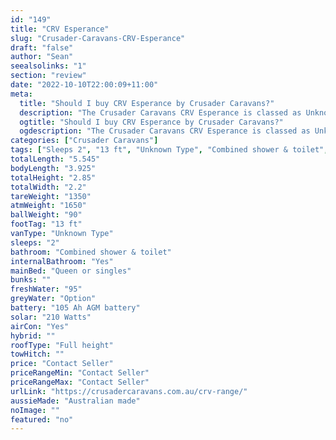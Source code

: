 ```yaml
---
id: "149"
title: "CRV Esperance"
slug: "Crusader-Caravans-CRV-Esperance"
draft: "false"
author: "Sean"
seealsolinks: "1"
section: "review"
date: "2022-10-10T22:00:09+11:00"
meta:
  title: "Should I buy CRV Esperance by Crusader Caravans?"
  description: "The Crusader Caravans CRV Esperance is classed as Unknown Type, and sleeps 2 people. It is Australian made and comes in at 13 ft. It generally has Combined shower & toilet."
  ogtitle: "Should I buy CRV Esperance by Crusader Caravans?"
  ogdescription: "The Crusader Caravans CRV Esperance is classed as Unknown Type, and sleeps 2 people. It is Australian made and comes in at 13 ft. It generally has Combined shower & toilet."
categories: ["Crusader Caravans"]
tags: ["Sleeps 2", "13 ft", "Unknown Type", "Combined shower & toilet", "Full height", "Price Unknown", "Australian made"]
totalLength: "5.545"
bodyLength: "3.925"
totalHeight: "2.85"
totalWidth: "2.2"
tareWeight: "1350"
atmWeight: "1650"
ballWeight: "90"
footTag: "13 ft"
vanType: "Unknown Type"
sleeps: "2"
bathroom: "Combined shower & toilet"
internalBathroom: "Yes"
mainBed: "Queen or singles"
bunks: ""
freshWater: "95"
greyWater: "Option"
battery: "105 Ah AGM battery"
solar: "210 Watts"
airCon: "Yes"
hybrid: ""
roofType: "Full height"
towHitch: ""
price: "Contact Seller"
priceRangeMin: "Contact Seller"
priceRangeMax: "Contact Seller"
urlLink: "https://crusadercaravans.com.au/crv-range/"
aussieMade: "Australian made"
noImage: ""
featured: "no"
---
```

